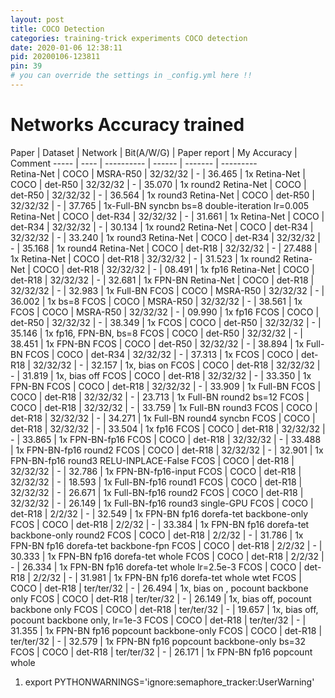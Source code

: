 ```yaml
---
layout: post
title: COCO Detection
categories: training-trick experiments COCO detection
date: 2020-01-06 12:38:11
pid: 20200106-123811
pin: 39
# you can override the settings in _config.yml here !!
---
```


# Networks Accuracy trained

Paper | Dataset | Network | Bit(A/W/G) | Paper report | My Accuracy | Comment
----- | ---- | ---------- | ------ | -------  |  ---------  
 Retina-Net | COCO | MSRA-R50 | 32/32/32 | - | 36.465 | 1x
 Retina-Net | COCO | det-R50 | 32/32/32 | - | 35.070 | 1x round2
 Retina-Net | COCO | det-R50 | 32/32/32 | - | 36.564 | 1x round3
 Retina-Net | COCO | det-R50 | 32/32/32 | - | 37.765 | 1x-Full-BN syncbn bs=8 double-iteration lr=0.005
 Retina-Net | COCO | det-R34 | 32/32/32 | - | 31.661 | 1x 
 Retina-Net | COCO | det-R34 | 32/32/32 | - | 30.134 | 1x round2
 Retina-Net | COCO | det-R34 | 32/32/32 | - | 33.240 | 1x round3
 Retina-Net | COCO | det-R34 | 32/32/32 | - | 35.168 | 1x round4
 Retina-Net | COCO | det-R18 | 32/32/32 | - | 27.488 | 1x 
 Retina-Net | COCO | det-R18 | 32/32/32 | - | 31.523 | 1x round2
 Retina-Net | COCO | det-R18 | 32/32/32 | - | 08.491 | 1x fp16
 Retina-Net | COCO | det-R18 | 32/32/32 | - | 32.681 | 1x FPN-BN
 Retina-Net | COCO | det-R18 | 32/32/32 | - | 32.983 | 1x Full-BN
 FCOS       | COCO | MSRA-R50 | 32/32/32 | - | 36.002 | 1x bs=8
 FCOS       | COCO | MSRA-R50 | 32/32/32 | - | 38.561 | 1x
 FCOS       | COCO | MSRA-R50 | 32/32/32 | - | 09.990 | 1x fp16
 FCOS       | COCO | det-R50 | 32/32/32 | - | 38.349 | 1x
 FCOS       | COCO | det-R50 | 32/32/32 | - | 35.146 | 1x fp16, FPN-BN, bs=8
 FCOS       | COCO | det-R50 | 32/32/32 | - | 38.451 | 1x FPN-BN
 FCOS       | COCO | det-R50 | 32/32/32 | - | 38.894 | 1x Full-BN
 FCOS       | COCO | det-R34 | 32/32/32 | - | 37.313 | 1x
 FCOS       | COCO | det-R18 | 32/32/32 | - | 32.157 | 1x, bias on
 FCOS       | COCO | det-R18 | 32/32/32 | - | 31.819 | 1x, bias off
 FCOS       | COCO | det-R18 | 32/32/32 | - | 33.350 | 1x FPN-BN
 FCOS       | COCO | det-R18 | 32/32/32 | - | 33.909 | 1x Full-BN
 FCOS       | COCO | det-R18 | 32/32/32 | - | 23.713 | 1x Full-BN round2 bs=12
 FCOS       | COCO | det-R18 | 32/32/32 | - | 33.759 | 1x Full-BN round3
 FCOS       | COCO | det-R18 | 32/32/32 | - | 34.271 | 1x Full-BN round4 syncbn
 FCOS       | COCO | det-R18 | 32/32/32 | - | 33.504 | 1x fp16
 FCOS       | COCO | det-R18 | 32/32/32 | - | 33.865 | 1x FPN-BN-fp16
 FCOS       | COCO | det-R18 | 32/32/32 | - | 33.488 | 1x FPN-BN-fp16 round2
 FCOS       | COCO | det-R18 | 32/32/32 | - | 32.901 | 1x FPN-BN-fp16 round3 RELU-INPLACE-False
 FCOS       | COCO | det-R18 | 32/32/32 | - | 32.786 | 1x FPN-BN-fp16-input
 FCOS       | COCO | det-R18 | 32/32/32 | - | 18.593 | 1x Full-BN-fp16 round1
 FCOS       | COCO | det-R18 | 32/32/32 | - | 26.671 | 1x Full-BN-fp16 round2
 FCOS       | COCO | det-R18 | 32/32/32 | - | 26.149 | 1x Full-BN-fp16 round3 single-GPU
 FCOS       | COCO | det-R18 | 2/2/32 | - | 32.549 | 1x FPN-BN fp16 dorefa-tet backbone-only
 FCOS       | COCO | det-R18 | 2/2/32 | - | 33.384 | 1x FPN-BN fp16 dorefa-tet backbone-only round2
 FCOS       | COCO | det-R18 | 2/2/32 | - | 31.786 | 1x FPN-BN fp16 dorefa-tet backbone-fpn
 FCOS       | COCO | det-R18 | 2/2/32 | - | 30.333 | 1x FPN-BN fp16 dorefa-tet whole
 FCOS       | COCO | det-R18 | 2/2/32 | - | 26.334 | 1x FPN-BN fp16 dorefa-tet whole lr=2.5e-3
 FCOS       | COCO | det-R18 | 2/2/32 | - | 31.981 | 1x FPN-BN fp16 dorefa-tet whole wtet
 FCOS       | COCO | det-R18 | ter/ter/32 | - | 26.494 | 1x, bias on , pocount backbone only
 FCOS       | COCO | det-R18 | ter/ter/32 | - | 26.149 | 1x, bias off, pocount backbone only
 FCOS       | COCO | det-R18 | ter/ter/32 | - | 19.657 | 1x, bias off, pocount backbone only, lr=1e-3
 FCOS       | COCO | det-R18 | ter/ter/32 | - | 31.355 | 1x FPN-BN fp16 popcount backbone-only
 FCOS       | COCO | det-R18 | ter/ter/32 | - | 32.579 | 1x FPN-BN fp16 popcount backbone-only bs=32
 FCOS       | COCO | det-R18 | ter/ter/32 | - | 26.171 | 1x FPN-BN fp16 popcount whole


 1. export PYTHONWARNINGS='ignore:semaphore_tracker:UserWarning'


